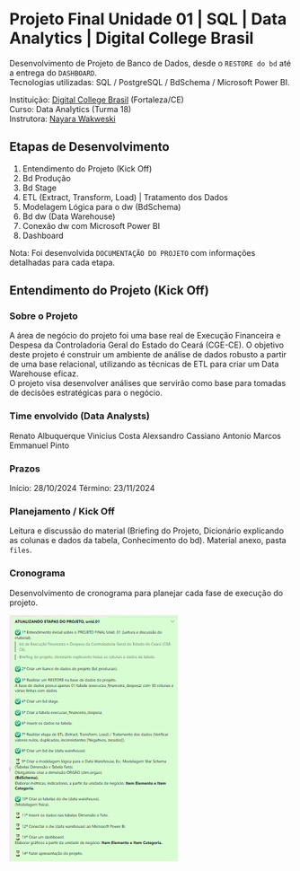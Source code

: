 # Projeto Final Unidade 01 | SQL | Data Analytics | Digital College Brasil

Desenvolvimento de Projeto de Banco de Dados, desde o `RESTORE do bd` até a entrega do `DASHBOARD`.<br>
Tecnologias utilizadas: SQL / PostgreSQL / BdSchema / Microsoft Power BI.<br> 

Instituição: [Digital College Brasil](https://digitalcollege.com.br/) (Fortaleza/CE) <br>
Curso: Data Analytics (Turma 18) <br>
Instrutora: [Nayara Wakweski](https://github.com/NayaraWakewski) <br>

## Etapas de Desenvolvimento
1. Entendimento do Projeto (Kick Off)
2. Bd Produção
3. Bd Stage
4. ETL (Extract, Transform, Load) | Tratamento dos Dados
5. Modelagem Lógica para o dw (BdSchema)
6. Bd dw (Data Warehouse)
7. Conexão dw com Microsoft Power BI
8. Dashboard

Nota: Foi desenvolvida `DOCUMENTAÇÃO DO PROJETO` com informações detalhadas para cada etapa.<br>

## Entendimento do Projeto (Kick Off)

### Sobre o Projeto
A área de negócio do projeto foi uma base real de Execução Financeira e Despesa da Controladoria Geral do Estado do Ceará (CGE-CE).
O objetivo deste projeto é construir um ambiente de análise de dados robusto a partir de uma base relacional, utilizando as técnicas de ETL para criar um Data Warehouse eficaz.  
O projeto visa desenvolver análises que servirão como base para tomadas de decisões estratégicas para o negócio.

### Time envolvido (Data Analysts)
Renato Albuquerque
Vinicius Costa
Alexsandro Cassiano
Antonio Marcos
Emmanuel Pinto

### Prazos
Início: 28/10/2024
Término: 23/11/2024

### Planejamento / Kick Off
Leitura e discussão do material (Briefing do Projeto, Dicionário explicando as colunas e dados da tabela, Conhecimento do bd). Material anexo, pasta `files`.

### Cronograma 
Desenvolvimento de cronograma para planejar cada fase de execução do projeto.

![screenshot](/images/kick_off.png) <br>

